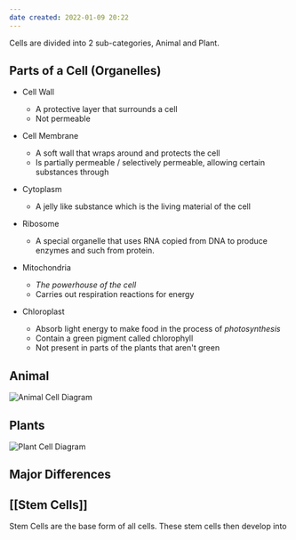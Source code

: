 ```yaml
---
date created: 2022-01-09 20:22
---
```


Cells are divided into 2 sub-categories, Animal and Plant.

## Parts of a Cell (Organelles)

- Cell Wall
	- A protective layer that surrounds a cell
	- Not permeable 

- Cell Membrane
	- A soft wall that wraps around and protects the cell
	- Is partially permeable / selectively permeable, allowing certain substances through

- Cytoplasm
	- A jelly like substance which is the living material of the cell

- Ribosome
	- A special organelle that uses RNA copied from DNA to produce enzymes and such from protein.

- Mitochondria
	- *The powerhouse of the cell*
	- Carries out respiration reactions for energy

- Chloroplast
	- Absorb light energy to make food in the process of *photosynthesis*
	- Contain a green pigment called chlorophyll
	- Not present in parts of the plants that aren't green



## Animal

![Animal Cell Diagram](https://wylited.me/wylinotes/Images/Animal-Cell_2022-01-09.excalidraw.svg)


## Plants

![Plant Cell Diagram](https://wylited.me/wylinotes/Images/Plant-Cell_2022-01-09.excalidraw.svg)

## Major Differences



## [[Stem Cells]]

Stem Cells are the base form of all cells. These stem cells then develop into 